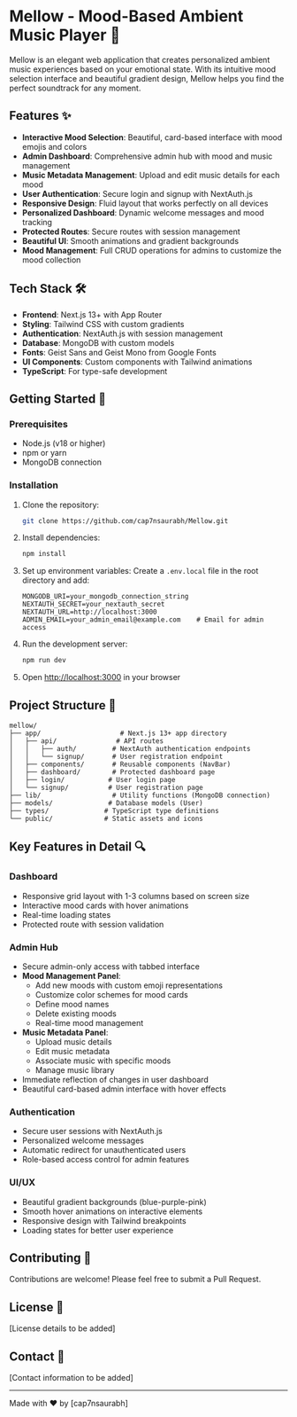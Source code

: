 # Mellow - Mood-Based Ambient Music Player 🎵

Mellow is an elegant web application that creates personalized ambient music experiences based on your emotional state. With its intuitive mood selection interface and beautiful gradient design, Mellow helps you find the perfect soundtrack for any moment.

## Features ✨

- **Interactive Mood Selection**: Beautiful, card-based interface with mood emojis and colors
- **Admin Dashboard**: Comprehensive admin hub with mood and music management
- **Music Metadata Management**: Upload and edit music details for each mood
- **User Authentication**: Secure login and signup with NextAuth.js
- **Responsive Design**: Fluid layout that works perfectly on all devices
- **Personalized Dashboard**: Dynamic welcome messages and mood tracking
- **Protected Routes**: Secure routes with session management
- **Beautiful UI**: Smooth animations and gradient backgrounds
- **Mood Management**: Full CRUD operations for admins to customize the mood collection

## Tech Stack 🛠️

- **Frontend**: Next.js 13+ with App Router
- **Styling**: Tailwind CSS with custom gradients
- **Authentication**: NextAuth.js with session management
- **Database**: MongoDB with custom models
- **Fonts**: Geist Sans and Geist Mono from Google Fonts
- **UI Components**: Custom components with Tailwind animations
- **TypeScript**: For type-safe development

## Getting Started 🚀

### Prerequisites

- Node.js (v18 or higher)
- npm or yarn
- MongoDB connection

### Installation

1. Clone the repository:
   ```bash
   git clone https://github.com/cap7nsaurabh/Mellow.git
   ```

2. Install dependencies:
   ```bash
   npm install
   ```

3. Set up environment variables:
   Create a `.env.local` file in the root directory and add:
   ```
   MONGODB_URI=your_mongodb_connection_string
   NEXTAUTH_SECRET=your_nextauth_secret
   NEXTAUTH_URL=http://localhost:3000
   ADMIN_EMAIL=your_admin_email@example.com    # Email for admin access
   ```

4. Run the development server:
   ```bash
   npm run dev
   ```

5. Open [http://localhost:3000](http://localhost:3000) in your browser

## Project Structure 📁

```
mellow/
├── app/                    # Next.js 13+ app directory
│   ├── api/               # API routes
│   │   ├── auth/         # NextAuth authentication endpoints
│   │   └── signup/       # User registration endpoint
│   ├── components/       # Reusable components (NavBar)
│   ├── dashboard/        # Protected dashboard page
│   ├── login/           # User login page
│   └── signup/          # User registration page
├── lib/                  # Utility functions (MongoDB connection)
├── models/              # Database models (User)
├── types/              # TypeScript type definitions
└── public/             # Static assets and icons
```

## Key Features in Detail 🔍

### Dashboard
- Responsive grid layout with 1-3 columns based on screen size
- Interactive mood cards with hover animations
- Real-time loading states
- Protected route with session validation

### Admin Hub
- Secure admin-only access with tabbed interface
- **Mood Management Panel**:
  - Add new moods with custom emoji representations
  - Customize color schemes for mood cards
  - Define mood names
  - Delete existing moods
  - Real-time mood management
- **Music Metadata Panel**:
  - Upload music details
  - Edit music metadata
  - Associate music with specific moods
  - Manage music library
- Immediate reflection of changes in user dashboard
- Beautiful card-based admin interface with hover effects

### Authentication
- Secure user sessions with NextAuth.js
- Personalized welcome messages
- Automatic redirect for unauthenticated users
- Role-based access control for admin features

### UI/UX
- Beautiful gradient backgrounds (blue-purple-pink)
- Smooth hover animations on interactive elements
- Responsive design with Tailwind breakpoints
- Loading states for better user experience

## Contributing 🤝

Contributions are welcome! Please feel free to submit a Pull Request.

## License 📄

[License details to be added]

## Contact 📧

[Contact information to be added]

---

Made with ❤️ by [cap7nsaurabh]